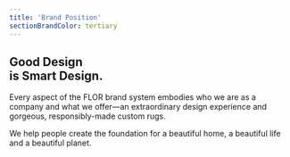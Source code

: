 ```yaml
---
title: 'Brand Position'
sectionBrandColor: tertiary
---
```


## Good Design<br> is Smart Design.

Every aspect of the FLOR brand system embodies who we are as a company and what we offer—an extraordinary design experience and gorgeous, responsibly-made custom rugs.

We help people create the foundation for a beautiful home, a beautiful life and a beautiful planet.